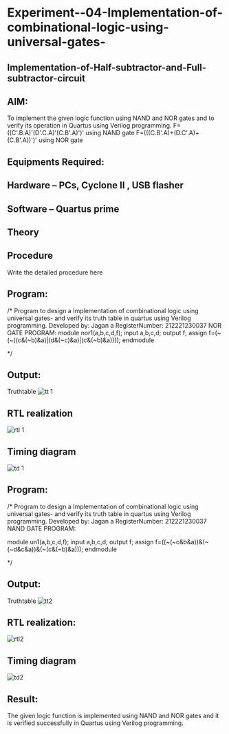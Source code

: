 # Experiment--04-Implementation-of-combinational-logic-using-universal-gates-
 ## Implementation-of-Half-subtractor-and-Full-subtractor-circuit
## AIM:
To implement the given logic function using NAND and NOR gates and to verify its operation in Quartus using Verilog programming.
F=((C'.B.A)'(D'.C.A)'(C.B'.A)')' using NAND gate
F=(((C.B'.A)+(D.C'.A)+(C.B'.A))')' using NOR gate


## Equipments Required:
## Hardware – PCs, Cyclone II , USB flasher
## Software – Quartus prime
## Theory
 
 
 
 


## Procedure



Write the detailed procedure here 


## Program:
/*
Program to design a Implementation of combinational logic using universal gates-  and verify its truth table in quartus using Verilog programming.
Developed by: Jagan a
RegisterNumber:  212221230037
NOR GATE PROGRAM:
module nor1(a,b,c,d,f);
input a,b,c,d;
output f;
assign  f=(~(~((c&(~b)&a)|(d&(~c)&a)|(c&(~b)&a))));
endmodule

*/

## Output:

Truthtable
![tt 1](https://user-images.githubusercontent.com/59290560/167337830-7b60e738-3a8c-40d1-86bc-36a9ca9e59e8.png)




##  RTL realization
![rtl 1](https://user-images.githubusercontent.com/59290560/167337875-8893bb0d-ef7f-4877-a928-d252c8e8af5b.png)


## Timing diagram 
![td 1](https://user-images.githubusercontent.com/59290560/167337901-02e275c3-2c51-4bbd-ba0c-018d03a113e4.jpeg)






## Program:
/*
Program to design a Implementation of combinational logic using universal gates-  and verify its truth table in quartus using Verilog programming.
Developed by: Jagan a
RegisterNumber:  212221230037
NAND GATE PROGRAM:

module un1(a,b,c,d,f);
input a,b,c,d;
output f;
assign  f=((~(~c&b&a))&(~(~d&c&a))&(~(c&(~b)&a)));
endmodule



*/

## Output:

Truthtable
![tt2](https://user-images.githubusercontent.com/59290560/167337576-64d5820b-01a1-4fb8-a779-0596859b8c4d.png)



##  RTL realization:

![rtl2](https://user-images.githubusercontent.com/59290560/167337693-a5e7216d-5832-41f3-8411-99cc1d3a327e.png)

## Timing diagram 
![td2](https://user-images.githubusercontent.com/59290560/167337931-cadd9470-41b9-456b-95a0-f65d70ffc432.png)

## Result:
 The given logic function is implemented using NAND and NOR gates and it is verified successfully in Quartus using Verilog programming.
